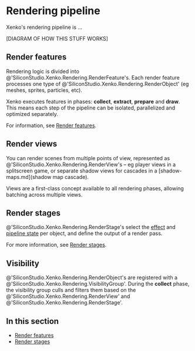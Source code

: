 # Rendering pipeline

Xenko's rendering pipeline is ...

[DIAGRAM OF HOW THIS STUFF WORKS]

## Render features

Rendering logic is divided into @'SiliconStudio.Xenko.Rendering.RenderFeature's. Each render feature processes one type of @'SiliconStudio.Xenko.Rendering.RenderObject' (eg meshes, sprites, particles, etc).

Xenko executes features in phases: **collect**, **extract**, **prepare** and **draw**. This means each step of the pipeline can be isolated, parallelized and optimized separately. 

For information, see [Render features](render-features.md).

## Render views

You can render scenes from multiple points of view, represented as @'SiliconStudio.Xenko.Rendering.RenderView's – eg player views in a splitscreen game, or separate shadow views for cascades in a [shadow-maps.md](shadow map cascade).

Views are a first-class concept available to all rendering phases, allowing batching across multiple views.

## Render stages

@'SiliconStudio.Xenko.Rendering.RenderStage's select the [effect](../effects-and-shaders/index.md) and [pipeline state](../low-level-api/pipeline-state.md) per object, and define the output of a render pass.

For more information, see [Render stages](render-stages.md).

## Visibility

@'SiliconStudio.Xenko.Rendering.RenderObject's are registered with a @'SiliconStudio.Xenko.Rendering.VisibilityGroup'. During the **collect** phase, the visibility group culls and filters them based on the @'SiliconStudio.Xenko.Rendering.RenderView' and @'SiliconStudio.Xenko.Rendering.RenderStage'.

## In this section

* [Render features](render-features.md)
* [Render stages](render-features.md)